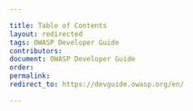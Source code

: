 ```yaml
---

title: Table of Contents
layout: redirected
tags: OWASP Developer Guide
contributors:
document: OWASP Developer Guide
order:
permalink:
redirect_to: https://devguide.owasp.org/en/

---
```

